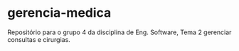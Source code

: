gerencia-medica
===============

Repositório para o grupo 4 da disciplina de Eng. Software, Tema 2 gerenciar consultas e cirurgias.
